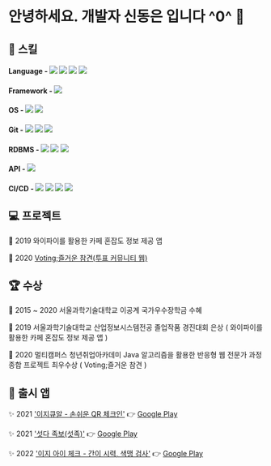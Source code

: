 # 안녕하세요. 개발자 신동은 입니다 ^0^ 👋

## 🔧 스킬
 #### Language - <img src="https://img.shields.io/badge/Java-007396?style=flat-square&logo=Java&logoColor=white"/>&nbsp;<img src="https://img.shields.io/badge/JavaScript-F7DF1E?style=flat-square&logo=JavaScript&logoColor=white"/>&nbsp;<img src="https://img.shields.io/badge/HTML-E34F26?style=flat-square&logo=HTML5&logoColor=white"/>&nbsp;<img src="https://img.shields.io/badge/CSS-1572B6?style=flat-square&logo=CSS3&logoColor=white"/>  

 #### Framework - <img src="https://img.shields.io/badge/Spring-6DB33F?style=flat-square&logo=Spring&logoColor=white"/>  
 
 #### OS - <img src="https://img.shields.io/badge/CentOS-262577?style=flat-square&logo=CentOS&logoColor=white"/>&nbsp;<img src="https://img.shields.io/badge/Windows-0078D6?style=flat-square&logo=Windows&logoColor=white"/>  
 
 #### Git - <img src="https://img.shields.io/badge/Git-F05032?style=flat-square&logo=Git&logoColor=white"/>&nbsp;<img src="https://img.shields.io/badge/GitHub-181717?style=flat-square&logo=GitHub&logoColor=white"/>&nbsp;<img src="https://img.shields.io/badge/GitLab-FCA121?style=flat-square&logo=GitLab&logoColor=white"/>  
 
 #### RDBMS - <img src="https://img.shields.io/badge/MySQL-4479A1?style=flat-square&logo=MySQL&logoColor=white"/>&nbsp;<img src="https://img.shields.io/badge/oracleSQL-F80000?style=flat-square&logo=Oracle&logoColor=white"/>&nbsp;<img src="https://img.shields.io/badge/PostgreSQL-4169E1?style=flat-square&logo=PostgreSQL&logoColor=white"/>  
 
 #### API - <img src="https://img.shields.io/badge/JSON-000000?style=flat-square&logo=JSON&logoColor=white"/>  
 
 #### CI/CD - <img src="https://img.shields.io/badge/EC2-232F3E?style=flat-square&logo=Amazon AWS&logoColor=white"/>&nbsp;<img src="https://img.shields.io/badge/Jenkins-D24939?style=flat-square&logo=Jenkins&logoColor=white"/>&nbsp;<img src="https://img.shields.io/badge/Docker-2496ED?style=flat-square&logo=Docker&logoColor=white"/>&nbsp;<img src="https://img.shields.io/badge/Kubernetes-326CE5?style=flat-square&logo=Kubernetes&logoColor=white"/>
 
## 💻 프로젝트
  📁 2019 와이파이를 활용한 카페 혼잡도 정보 제공 앱
  
  📁 2020 [Voting;즐거운 참견(투표 커뮤니티 웹)](https://github.com/ChanJun-Park/VotingProject)

## 🏆 수상
🥇 2015 ~ 2020 서울과학기술대학교 이공계 국가우수장학금 수혜

🥈 2019 서울과학기술대학교 산업정보시스템전공 졸업작품 경진대회 은상 ( 와이파이를 활용한 카페 혼잡도 정보 제공 앱 )

🥇 2020 멀티캠퍼스 청년취업아카데미 Java 알고리즘을 활용한 반응형 웹 전문가 과정 종합 프로젝트 최우수상 ( Voting;즐거운 참견 )


## 📱 출시 앱
✨ 2021 ['이지큐알 - 손쉬운 QR 체크인'](https://github.com/ddongni/checkQR) 👉 [Google Play](https://play.google.com/store/apps/details?id=jeongwookdongeun.easyqrcheckin)  
    
✨ 2021 ['섯다 족보(섯족)'](https://github.com/ddongni/seotda) 👉 [Google Play](https://play.google.com/store/apps/details?id=com.jd.sutda)    
  
✨ 2022 ['이지 아이 체크 - 간이 시력, 색맹 검사'](https://github.com/ddongni/checkEYE) 👉 [Google Play](https://play.google.com/store/apps/details?id=jeongwookdongeun.checkeye)    
